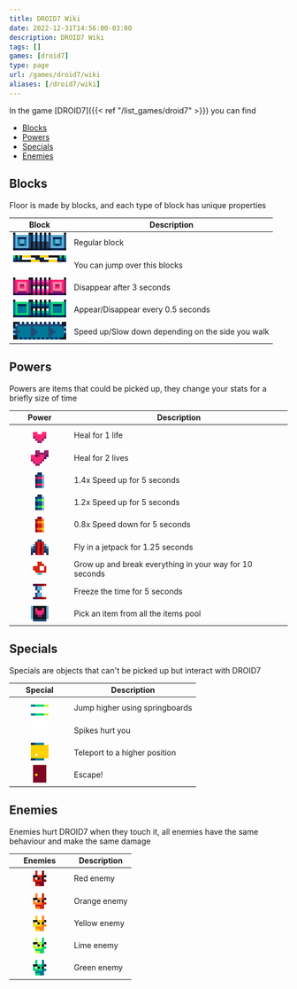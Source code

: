 ```yaml
---
title: DROID7 Wiki
date: 2022-12-31T14:56:00-03:00
description: DROID7 Wiki
tags: []
games: [droid7]
type: page
url: /games/droid7/wiki
aliases: [/droid7/wiki]
---
```


In the game [DROID7]({{< ref "/list_games/droid7" >}}) you can find

- [Blocks](#blocks)
- [Powers](#powers)
- [Specials](#specials)
- [Enemies](#enemies)

## Blocks

Floor is made by blocks, and each type of block has unique properties

| Block                                                                           | Description                                       |
| ------------------------------------------------------------------------------------------------ | ------------------------------------------------- |
| <img alt="Block" class="borderless" src="blocks/block.png">                     | Regular block                                     |
| <img alt="One way" class="borderless" src="blocks/one_way.png">                 | You can jump over this blocks                     |
| <img alt="Droppable" class="borderless" src="blocks/droppable.png">             | Disappear after 3 seconds                         |
| <img alt="Togglable" class="borderless" src="blocks/togglable.gif">             | Appear/Disappear every 0.5 seconds                |
| <img alt="Walking machine" class="borderless" src="blocks/walking_machine.gif"> | Speed up/Slow down depending on the side you walk |

## Powers

Powers are items that could be picked up, they change your stats for a briefly size of time

| Power                                                                        | Description                                             |
|-----------------------------------------------------------------------------------------------|---------------------------------------------------------|
| <img alt="Life" class="borderless" src="items/life.png">                     | Heal for 1 life                                         |
| <img alt="Two lives" class="borderless" src="items/two_lives.png">           | Heal for 2 lives                                        |
| <img alt="Super battery" class="borderless" src="items/super_battery.png">   | 1.4x Speed up for 5 seconds                             |
| <img alt="Battery" class="borderless" src="items/battery.png">               | 1.2x Speed up for 5 seconds                             |
| <img alt="Broken battery" class="borderless" src="items/broken_battery.png"> | 0.8x Speed down for 5 seconds                           |
| <img alt="Jetpack" class="borderless" src="items/jetpack.png">               | Fly in a jetpack for 1.25 seconds                       |
| <img alt="Mushroom" class="borderless" src="items/mushroom.png">             | Grow up and break everything in your way for 10 seconds |
| <img alt="Clock" class="borderless" src="items/clock.png">                   | Freeze the time for 5 seconds                           |
| <img alt="Roulette" class="borderless" src="items/roulette.gif">             | Pick an item from all the items pool                    |

## Specials

Specials are objects that can't be picked up but interact with DROID7

| Special                                                                   | Description                       |
|--------------------------------------------------------------------------------------------|-----------------------------------|
| <img alt="Springboard" class="borderless" src="specials/springboard.gif"> | Jump higher using springboards    |
| <img alt="Spikes" class="borderless" src="specials/spikes.gif">           | Spikes hurt you                   |
| <img alt="Teleport" class="borderless" src="specials/teleport.gif">       | Teleport to a higher position |
| <img alt="Door" class="borderless" src="specials/door.png">               | Escape!                           |

## Enemies

Enemies hurt DROID7 when they touch it, all enemies have the same behaviour and make the same damage

| Enemies                                                        | Description  |
|---------------------------------------------------------------------------------|--------------|
| <img alt="Red" class="borderless" src="enemies/red.gif">       | Red enemy    |
| <img alt="Orange" class="borderless" src="enemies/orange.gif"> | Orange enemy |
| <img alt="Yellow" class="borderless" src="enemies/yellow.gif"> | Yellow enemy |
| <img alt="Lime" class="borderless" src="enemies/lime.gif">     | Lime enemy   |
| <img alt="Green" class="borderless" src="enemies/green.gif">   | Green enemy  |

<style>
  td:first-of-type {
    text-align: center;
    width: 96px;
  }
</style>
